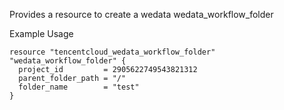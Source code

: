 Provides a resource to create a wedata wedata_workflow_folder

Example Usage

```hcl
resource "tencentcloud_wedata_workflow_folder" "wedata_workflow_folder" {
  project_id         = 2905622749543821312
  parent_folder_path = "/"
  folder_name        = "test"
}
```

